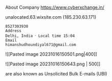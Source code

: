 About Company
https://www.cyberxchange.in/

unalocated.63.wixsite.com (185.230.63.171)


```
8527303930
Address
Delhi, India ⸱ Local time 15:04
Email
himanshudhoundiyal671@gmail.com

```

![[Pasted image 20231016150501.png|400]]

![[Pasted image 20231016150643.png | 500]]

are also known as Unsolicited Bulk E-mails (UBI)


